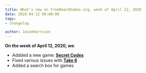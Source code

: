 ```yaml
---
title: What's new on FreeBoardGames.org, week of April 12, 2020
date: 2020-04-12 00:00:00
tags:
- changelog

author: JasonHarrison
---
```


**On the week of April 12, 2020, we**:
* Addded a new game: [**Secret Codes**](https://www.freeboardgames.org/play/secretcodes)
* Fixed various issues with [**Take 6**](https://www.freeboardgames.org/play/takesix)
* Added a search box for games
